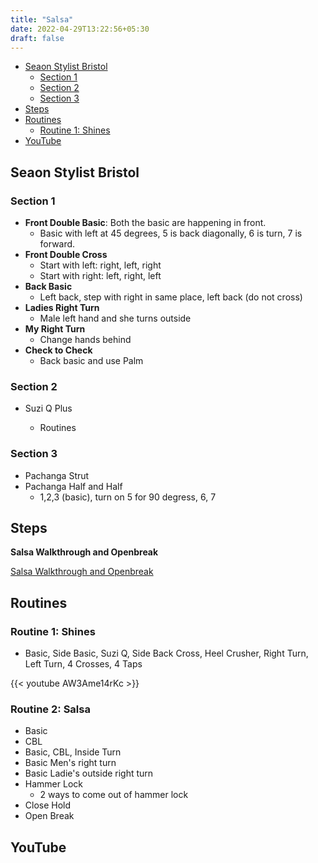 ```yaml
---
title: "Salsa"
date: 2022-04-29T13:22:56+05:30
draft: false
---
```


- [Seaon Stylist Bristol](#seaon-stylist-bristol)
  - [Section 1](#section-1)
  - [Section 2](#section-2)
  - [Section 3](#section-3)
- [Steps](#steps)
- [Routines](#routines)
  - [Routine 1: Shines](#routine-1-shines)
- [YouTube](#youtube)

## Seaon Stylist Bristol

### Section 1

- **Front Double Basic**: Both the basic are happening in front.
  - Basic with left at 45 degrees, 5 is back diagonally, 6 is turn, 7 is forward.
- **Front Double Cross**
  - Start with left: right, left, right
  - Start with right: left, right, left
- **Back Basic**
  - Left back, step with right in same place, left back (do not cross)
- **Ladies Right Turn**
  - Male left hand and she turns outside
- **My Right Turn**
  - Change hands behind
- **Check to Check**
  - Back basic and use Palm

### Section 2

- Suzi Q Plus

  - Routines

### Section 3

- Pachanga Strut
- Pachanga Half and Half
  - 1,2,3 (basic), turn on 5 for 90 degress, 6, 7

## Steps

**Salsa Walkthrough and Openbreak**

[Salsa Walkthrough and Openbreak](https://www.youtube.com/shorts/3LKSQHL0OUk)

## Routines

### Routine 1: Shines

- Basic, Side Basic, Suzi Q, Side Back Cross, Heel Crusher, Right Turn, Left Turn, 4 Crosses, 4 Taps

{{< youtube AW3Ame14rKc >}}

### Routine 2: Salsa

- Basic
- CBL
- Basic, CBL, Inside Turn
- Basic Men's right turn
- Basic Ladie's outside right turn
- Hammer Lock
  - 2 ways to come out of hammer lock
- Close Hold
- Open Break

## YouTube
